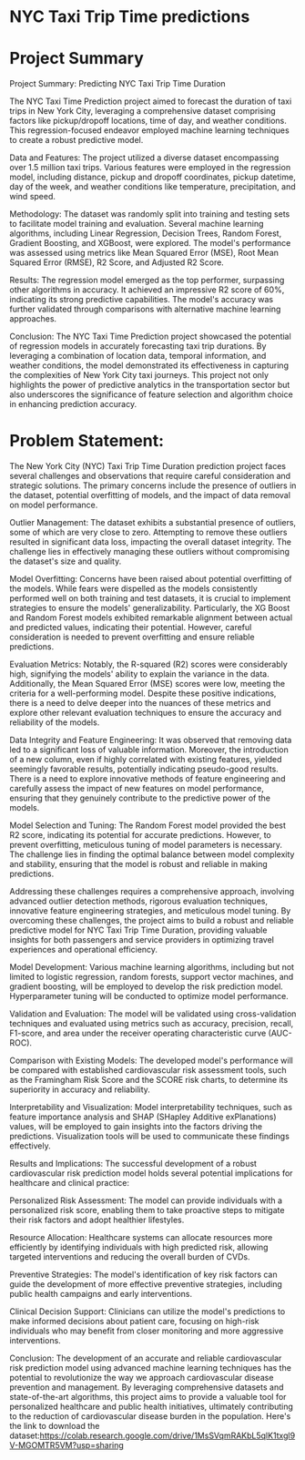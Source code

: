 
# NYC Taxi Trip Time predictions

# Project Summary

Project Summary: Predicting NYC Taxi Trip Time Duration

The NYC Taxi Time Prediction project aimed to forecast the duration of taxi trips in New York City, leveraging a comprehensive dataset comprising factors like pickup/dropoff locations, time of day, and weather conditions. This regression-focused endeavor employed machine learning techniques to create a robust predictive model.

Data and Features: The project utilized a diverse dataset encompassing over 1.5 million taxi trips. Various features were employed in the regression model, including distance, pickup and dropoff coordinates, pickup datetime, day of the week, and weather conditions like temperature, precipitation, and wind speed.

Methodology: The dataset was randomly split into training and testing sets to facilitate model training and evaluation. Several machine learning algorithms, including Linear Regression, Decision Trees, Random Forest, Gradient Boosting, and XGBoost, were explored. The model's performance was assessed using metrics like Mean Squared Error (MSE), Root Mean Squared Error (RMSE), R2 Score, and Adjusted R2 Score.

Results: The regression model emerged as the top performer, surpassing other algorithms in accuracy. It achieved an impressive R2 score of 60%, indicating its strong predictive capabilities. The model's accuracy was further validated through comparisons with alternative machine learning approaches.

Conclusion: The NYC Taxi Time Prediction project showcased the potential of regression models in accurately forecasting taxi trip durations. By leveraging a combination of location data, temporal information, and weather conditions, the model demonstrated its effectiveness in capturing the complexities of New York City taxi journeys. This project not only highlights the power of predictive analytics in the transportation sector but also underscores the significance of feature selection and algorithm choice in enhancing prediction accuracy.

# Problem Statement:

The New York City (NYC) Taxi Trip Time Duration prediction project faces several challenges and observations that require careful consideration and strategic solutions. The primary concerns include the presence of outliers in the dataset, potential overfitting of models, and the impact of data removal on model performance.

Outlier Management: The dataset exhibits a substantial presence of outliers, some of which are very close to zero. Attempting to remove these outliers resulted in significant data loss, impacting the overall dataset integrity. The challenge lies in effectively managing these outliers without compromising the dataset's size and quality.

Model Overfitting: Concerns have been raised about potential overfitting of the models. While fears were dispelled as the models consistently performed well on both training and test datasets, it is crucial to implement strategies to ensure the models' generalizability. Particularly, the XG Boost and Random Forest models exhibited remarkable alignment between actual and predicted values, indicating their potential. However, careful consideration is needed to prevent overfitting and ensure reliable predictions.

Evaluation Metrics: Notably, the R-squared (R2) scores were considerably high, signifying the models' ability to explain the variance in the data. Additionally, the Mean Squared Error (MSE) scores were low, meeting the criteria for a well-performing model. Despite these positive indications, there is a need to delve deeper into the nuances of these metrics and explore other relevant evaluation techniques to ensure the accuracy and reliability of the models.

Data Integrity and Feature Engineering: It was observed that removing data led to a significant loss of valuable information. Moreover, the introduction of a new column, even if highly correlated with existing features, yielded seemingly favorable results, potentially indicating pseudo-good results. There is a need to explore innovative methods of feature engineering and carefully assess the impact of new features on model performance, ensuring that they genuinely contribute to the predictive power of the models.

Model Selection and Tuning: The Random Forest model provided the best R2 score, indicating its potential for accurate predictions. However, to prevent overfitting, meticulous tuning of model parameters is necessary. The challenge lies in finding the optimal balance between model complexity and stability, ensuring that the model is robust and reliable in making predictions.

Addressing these challenges requires a comprehensive approach, involving advanced outlier detection methods, rigorous evaluation techniques, innovative feature engineering strategies, and meticulous model tuning. By overcoming these challenges, the project aims to build a robust and reliable predictive model for NYC Taxi Trip Time Duration, providing valuable insights for both passengers and service providers in optimizing travel experiences and operational efficiency.

Model Development: Various machine learning algorithms, including but not limited to logistic regression, random forests, support vector machines, and gradient boosting, will be employed to develop the risk prediction model. Hyperparameter tuning will be conducted to optimize model performance.

Validation and Evaluation: The model will be validated using cross-validation techniques and evaluated using metrics such as accuracy, precision, recall, F1-score, and area under the receiver operating characteristic curve (AUC-ROC).

Comparison with Existing Models: The developed model's performance will be compared with established cardiovascular risk assessment tools, such as the Framingham Risk Score and the SCORE risk charts, to determine its superiority in accuracy and reliability.

Interpretability and Visualization: Model interpretability techniques, such as feature importance analysis and SHAP (SHapley Additive exPlanations) values, will be employed to gain insights into the factors driving the predictions. Visualization tools will be used to communicate these findings effectively.

Results and Implications: The successful development of a robust cardiovascular risk prediction model holds several potential implications for healthcare and clinical practice:

Personalized Risk Assessment: The model can provide individuals with a personalized risk score, enabling them to take proactive steps to mitigate their risk factors and adopt healthier lifestyles.

Resource Allocation: Healthcare systems can allocate resources more efficiently by identifying individuals with high predicted risk, allowing targeted interventions and reducing the overall burden of CVDs.

Preventive Strategies: The model's identification of key risk factors can guide the development of more effective preventive strategies, including public health campaigns and early interventions.

Clinical Decision Support: Clinicians can utilize the model's predictions to make informed decisions about patient care, focusing on high-risk individuals who may benefit from closer monitoring and more aggressive interventions.

Conclusion: The development of an accurate and reliable cardiovascular risk prediction model using advanced machine learning techniques has the potential to revolutionize the way we approach cardiovascular disease prevention and management. By leveraging comprehensive datasets and state-of-the-art algorithms, this project aims to provide a valuable tool for personalized healthcare and public health initiatives, ultimately contributing to the reduction of cardiovascular disease burden in the population.
Here's the link to download the dataset:https://colab.research.google.com/drive/1MsSVqmRAKbL5qlK1txgl9V-MGOMTR5VM?usp=sharing
